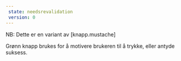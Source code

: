 ```yaml
---
 state: needsrevalidation
 version: 0
---
```

NB: Dette er en variant av [knapp.mustache]

Grønn knapp brukes for å motivere brukeren til å trykke, eller antyde suksess.
